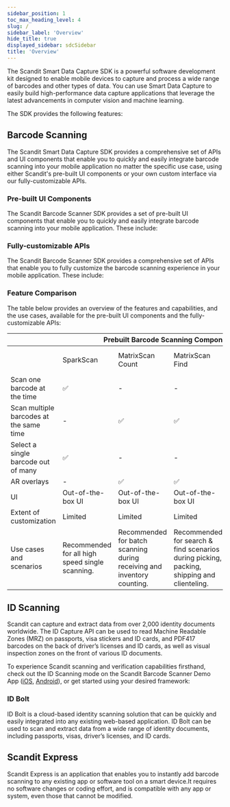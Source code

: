 ```yaml
---
sidebar_position: 1
toc_max_heading_level: 4
slug: /
sidebar_label: 'Overview'
hide_title: true
displayed_sidebar: sdcSidebar
title: 'Overview'
---
```


The Scandit Smart Data Capture SDK is a powerful software development kit designed to enable mobile devices to capture and process a wide range of barcodes and other types of data. You can use Smart Data Capture to easily build high-performance data capture applications that leverage the latest advancements in computer vision and machine learning.

The SDK provides the following features:

## Barcode Scanning

The Scandit Smart Data Capture SDK provides a comprehensive set of APIs and UI components that enable you to quickly and easily integrate barcode scanning into your mobile application no matter the specific use case, using either Scandit's pre-built UI components or your own custom interface via our fully-customizable APIs.

### Pre-built UI Components

The Scandit Barcode Scanner SDK provides a set of pre-built UI components that enable you to quickly and easily integrate barcode scanning into your mobile application. These include:

<CustomDocCardsWrapper>

<CustomDocCard imgSrc="../img/icons/sparkscan.svg" title="SparkScan" description="High-speed single scanning" link="/sdks/android/sparkscan/intro" smallIcon />

<CustomDocCard imgSrc="../img/icons/ms_count.svg" title="MatrixScan Count" description="Scanning and counting of multiple items" link="/sdks/android/matrixscan-count/intro" smallIcon />

<CustomDocCard imgSrc="../img/icons/ms_find.svg" title="MatrixScan Find" description="Search and find items via AR overlays" link="/sdks/android/matrixscan-find/intro" smallIcon />

<CustomDocCard imgSrc="../img/icons/barcode_selection.svg" title="Barcode Selection" description="Scan only the desired barcode from many" link="/sdks/android/barcode-selection/intro" smallIcon />

</CustomDocCardsWrapper>


### Fully-customizable APIs

The Scandit Barcode Scanner SDK provides a comprehensive set of APIs that enable you to fully customize the barcode scanning experience in your mobile application. These include:

<CustomDocCardsWrapper>

<CustomDocCard imgSrc="../img/icons/barcode_capture.svg" title="Barcode Capture" description="Scanning one or many barcodes" link="/sdks/android/barcode-capture/intro" smallIcon />

<CustomDocCard imgSrc="../img/icons/ms_ar.svg" title="MatrixScan + AR" description="Identify and track multiple barcodes" link="/sdks/android/matrixscan/intro" smallIcon />

</CustomDocCardsWrapper>

### Feature Comparison

The table below provides an overview of the features and capabilities, and the use cases, available for the pre-built UI components and the fully-customizable APIs:

<table>
  <thead>
    <tr>
      <th></th>
      <th colspan="4">Prebuilt Barcode Scanning Components</th>
      <th colspan="2">Fully-Customizable APIs</th>
    </tr>
  </thead>
  <tbody>
    <tr>
      <td></td>
      <td>SparkScan</td>
      <td>MatrixScan Count</td>
      <td>MatrixScan Find</td>
      <td>Barcode selection</td>
      <td>Barcode capture</td>
      <td>MatrixScan + Augmented Reality</td>
    </tr>
    <tr>
      <td>Scan one barcode at the time</td>
      <td>✅</td>
      <td>-</td>
      <td>-</td>
      <td>✅</td>
      <td>✅</td>
      <td>-</td>
    </tr>
    <tr>
      <td>Scan multiple barcodes at the same time</td>
      <td>-</td>
      <td>✅</td>
      <td>✅</td>
      <td>-</td>
      <td>-</td>
      <td>✅</td>
    </tr>
    <tr>
      <td>Select a single barcode out of many</td>
      <td>✅</td>
      <td>-</td>
      <td>-</td>
      <td>✅</td>
      <td>-</td>
      <td>✅</td>
    </tr>
    <tr>
      <td>AR overlays</td>
      <td>-</td>
      <td>✅</td>
      <td>✅</td>
      <td>-</td>
      <td>-</td>
      <td>✅</td>
    </tr>
    <tr>
      <td>UI</td>
      <td>Out-of-the-box UI</td>
      <td>Out-of-the-box UI</td>
      <td>Out-of-the-box UI</td>
      <td>Out-of-the-box UI</td>
      <td>No pre-built UI</td>
      <td>No pre-built UI</td>
    </tr>
    <tr>
      <td>Extent of customization</td>
      <td>Limited</td>
      <td>Limited</td>
      <td>Limited</td>
      <td>Customizable</td>
      <td>Fully customizable</td>
      <td>Fully customizable</td>
    </tr>
    <tr>
      <td>Use cases and scenarios</td>
      <td>Recommended for all high speed single scanning.</td>
      <td>Recommended for batch scanning during receiving and inventory counting.</td>
      <td>Recommended for search & find scenarios during picking, packing, shipping and clienteling.</td>
      <td>Recommended for scanning one or several of many crowded codes.</td>
      <td>Applicable to all single scanning use cases.</td>
      <td>Applicable to all multi-scanning use cases.</td>
    </tr>
  </tbody>
</table>


## ID Scanning

Scandit can capture and extract data from over 2,000 identity documents worldwide. The ID Capture API can be used to read Machine Readable Zones (MRZ) on passports, visa stickers and ID cards, and PDF417 barcodes on the back of driver’s licenses and ID cards, as well as visual inspection zones on the front of various ID documents.

To experience Scandit scanning and verification capabilities firsthand, check out the ID Scanning mode on the Scandit Barcode Scanner Demo App ([iOS](https://apps.apple.com/us/app/scandit-barcode-scanner-demo/id453880584?ls=1), [Android](https://play.google.com/store/apps/details?id=com.scandit.demoapp&pli=1)), or get started using your desired framework:


<CustomDocCardsWrapper>

<CustomDocCard imgSrc="../img/icons/ios.svg" title="iOS" description="Integrate ID Scanning in iOS" link="/sdks/ios/id-capture/intro" smallIcon />

<CustomDocCard imgSrc="../img/icons/android.svg" title="Android" description="Integrate ID Scanning in Android" link="/sdks/android/id-capture/intro" smallIcon />

<CustomDocCard imgSrc="../img/icons/javascript.png" title="Web" description="Integrate ID Scanning for Web" link="/sdks/web/id-capture/intro" smallIcon />

<CustomDocCard imgSrc="../img/icons/cordova.svg" title="Cordova" description="Integrate ID Scanning in Cordova" link="/sdks/cordova/id-capture/intro" smallIcon />

<CustomDocCard imgSrc="../img/icons/react.svg" title="React Native" description="Integrate ID Scanning in React Native" link="/sdks/react/id-capture/intro" smallIcon />

<CustomDocCard imgSrc="../img/icons/flutter.svg" title="Flutter" description="Integrate ID Scanning in Flutter" link="/sdks/flutter/id-capture/intro" smallIcon />

<CustomDocCard imgSrc="../img/icons/capacitor.svg" title="Capacitor" description="Integrate ID Scanning in Capacitor" link="/sdks/capacitor/id-capture/intro" smallIcon />

<CustomDocCard imgSrc="../img/icons/xamarin.svg" title="Xamarin iOS" description="Integrate ID Scanning in Xamarin iOS" link="/sdks/xamarin/ios/id-capture/intro" smallIcon />

<CustomDocCard imgSrc="../img/icons/xamarin.svg" title="Xamarin Android" description="Integrate ID Scanning for Xamarin Android" link="/sdks/xamarin/android/id-capture/intro" smallIcon />

<CustomDocCard imgSrc="../img/icons/xamarin.svg" title="Xamarin Forms" description="Integrate ID Scanning in Xamarin Forms" link="/sdks/xamarim/forms/id-capture/intro" smallIcon />

<CustomDocCard title=".NET iOS" description="Integrate ID Scanning in .NET iOS" link="/sdks/net/ios/id-capture/intro" />

<CustomDocCard title=".NET Android" description="Integrate ID Scanning in .NET Android" link="/sdks/net/android/id-capture/intro" />

</CustomDocCardsWrapper>

### ID Bolt

ID Bolt is a cloud-based identity scanning solution that can be quickly and easily integrated into any existing web-based application. ID Bolt can be used to scan and extract data from a wide range of identity documents, including passports, visas, driver’s licenses, and ID cards.

<CustomDocCardsWrapper>


<CustomDocCard imgSrc="../img/icons/bolt.svg" title="ID Bolt" description="Get Started with ID Bolt" link="/hosted/id-bolt/overview" smallIcon />


</CustomDocCardsWrapper>

## Scandit Express

Scandit Express is an application that enables you to instantly add barcode scanning to any existing app or software tool on a smart device.It requires no software changes or coding effort, and is compatible with any app or system, even those that cannot be modified.

<CustomDocCardsWrapper>

<CustomDocCard imgSrc="../img/icons/express.svg" title="Scandit Express" description="Get Started with Scandit Express" link="/hosted/express/overview" smallIcon />

</CustomDocCardsWrapper>